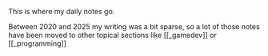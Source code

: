 This is where my daily notes go.  

Between 2020 and 2025 my writing was a bit sparse, so a lot of those notes have been moved to other topical sections like [[_gamedev]] or [[_programming]]
